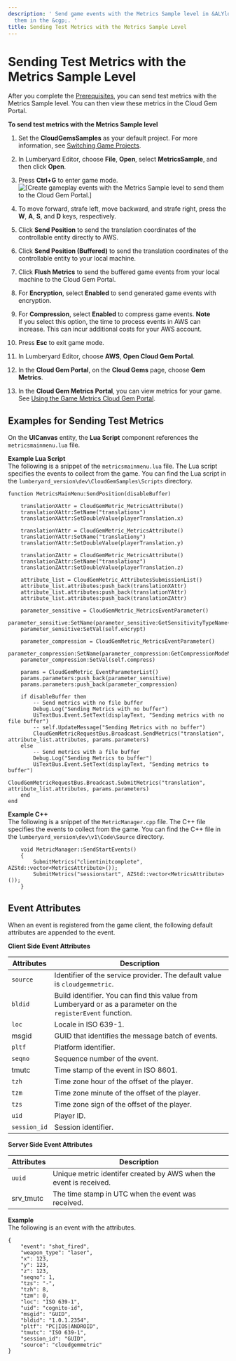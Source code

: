 ```yaml
---
description: ' Send game events with the Metrics Sample level in &ALYlong; and view
  them in the &cgp;. '
title: Sending Test Metrics with the Metrics Sample Level
---
```

# Sending Test Metrics with the Metrics Sample Level<a name="send-test-events-for-the-cloud-canvas-game-metrics-gem"></a>

After you complete the [Prerequisites](cloud-canvas-metrics-gem.md#cloud-canvas-cloud-gem-metrics-prerequisites), you can send test metrics with the Metrics Sample level\. You can then view these metrics in the Cloud Gem Portal\.

**To send test metrics with the Metrics Sample level**

1. Set the **CloudGemsSamples** as your default project\. For more information, see [Switching Game Projects](configurator-projects.md#project-configurator-different-project)\.

1. In Lumberyard Editor, choose **File**, **Open**, select **MetricsSample**, and then click **Open**\.

1. Press **Ctrl\+G** to enter game mode\.  
![\[Create gameplay events with the Metrics Sample level to send them to the Cloud Gem Portal.\]](/images/userguide/cloud_canvas/cloud-canvas-game-metrics-gem-metrics-sample-level.png)

1. To move forward, strafe left, move backward, and strafe right, press the **W**, **A**, **S**, and **D** keys, respectively\. 

1. Click **Send Position** to send the translation coordinates of the controllable entity directly to AWS\.

1. Click **Send Position \(Buffered\)** to send the translation coordinates of the controllable entity to your local machine\.

1. Click **Flush Metrics** to send the buffered game events from your local machine to the Cloud Gem Portal\.

1. For **Encryption**, select **Enabled** to send generated game events with encryption\.

1. For **Compression**, select **Enabled** to compress game events\.
**Note**  
If you select this option, the time to process events in AWS can increase\. This can incur additional costs for your AWS account\.

1. Press **Esc** to exit game mode\.

1. In Lumberyard Editor, choose **AWS**, **Open Cloud Gem Portal**\.

1. In the **Cloud Gem Portal**, on the **Cloud Gems** page, choose **Gem Metrics**\.

1. In the **Cloud Gem Metrics Portal**, you can view metrics for your game\. See [Using the Game Metrics Cloud Gem Portal](/docs/userguide/using-the-cloud-gem-metrics-portal.md)\.

## Examples for Sending Test Metrics<a name="code-examples-to-send-test-metrics"></a>

On the **UICanvas** entity, the **Lua Script** component references the `metricsmainmenu.lua` file\.

**Example Lua Script**  
The following is a snippet of the `metricsmainmenu.lua` file\. The Lua script specifies the events to collect from the game\. You can find the Lua script in the `lumberyard_version\dev\CloudGemSamples\Scripts` directory\.  

```
function MetricsMainMenu:SendPosition(disableBuffer)

	translationXAttr = CloudGemMetric_MetricsAttribute()
    translationXAttr:SetName("translationx")
	translationXAttr:SetDoubleValue(playerTranslation.x)

	translationYAttr = CloudGemMetric_MetricsAttribute()
    translationYAttr:SetName("translationy")
	translationYAttr:SetDoubleValue(playerTranslation.y)

	translationZAttr = CloudGemMetric_MetricsAttribute()
    translationZAttr:SetName("translationz")
	translationZAttr:SetDoubleValue(playerTranslation.z)

	attribute_list = CloudGemMetric_AttributesSubmissionList()
	attribute_list.attributes:push_back(translationXAttr)
	attribute_list.attributes:push_back(translationYAttr)
	attribute_list.attributes:push_back(translationZAttr)

	parameter_sensitive = CloudGemMetric_MetricsEventParameter()
	parameter_sensitive:SetName(parameter_sensitive:GetSensitivityTypeName())
	parameter_sensitive:SetVal(self.encrypt)
	
	parameter_compression = CloudGemMetric_MetricsEventParameter()
	parameter_compression:SetName(parameter_compression:GetCompressionModeName())
	parameter_compression:SetVal(self.compress)
	
	params = CloudGemMetric_EventParameterList() 
	params.parameters:push_back(parameter_sensitive)
	params.parameters:push_back(parameter_compression)

	if disableBuffer then
		-- Send metrics with no file buffer
		Debug.Log("Sending Metrics with no buffer")
		UiTextBus.Event.SetText(displayText, "Sending metrics with no file buffer")
		-- self.UpdateMessage("Sending Metrics with no buffer")
		CloudGemMetricRequestBus.Broadcast.SendMetrics("translation", attribute_list.attributes, params.parameters)
	else
		-- Send metrics with a file buffer
		Debug.Log("Sending Metrics to buffer")
		UiTextBus.Event.SetText(displayText, "Sending metrics to buffer")
		CloudGemMetricRequestBus.Broadcast.SubmitMetrics("translation", attribute_list.attributes, params.parameters)
	end
end
```

**Example C\+\+**  
The following is a snippet of the `MetricManager.cpp` file\. The C\+\+ file specifies the events to collect from the game\. You can find the C\+\+ file in the `lumberyard_version\dev\v1\Code\Source` directory\.  

```
    void MetricManager::SendStartEvents()
    {
        SubmitMetrics("clientinitcomplete", AZStd::vector<MetricsAttribute>());
        SubmitMetrics("sessionstart", AZStd::vector<MetricsAttribute>());
    }
```

## Event Attributes<a name="attributes-sent-with-the-game-event-to-aws"></a>

When an event is registered from the game client, the following default attributes are appended to the event\.


**Client Side Event Attributes**  

| Attributes | Description | 
| --- | --- | 
|  `source`  |  Identifier of the service provider\. The default value is `cloudgemmetric`\.  | 
|  `bldid`  |  Build identifier\. You can find this value from Lumberyard or as a parameter on the `registerEvent` function\.  | 
|  `loc `  |  Locale in ISO 639\-1\.  | 
| msgid  |  GUID that identifies the message batch of events\.  | 
|  `pltf`   |  Platform identifier\.  | 
|  `seqno`   |  Sequence number of the event\.  | 
| tmutc |  Time stamp of the event in ISO 8601\.  | 
|  `tzh`   |  Time zone hour of the offset of the player\.  | 
|  `tzm`  |  Time zone minute of the offset of the player\.  | 
|  `tzs`   |  Time zone sign of the offset of the player\.  | 
|  `uid`   | Player ID\. | 
|  `session_id`  |  Session identifier\.  | 


**Server Side Event Attributes**  

| Attributes | Description | 
| --- | --- | 
|  `uuid `  |  Unique metric identifer created by AWS when the event is received\.  | 
| srv\_tmutc | The time stamp in UTC when the event was received\. | 

**Example**  
The following is an event with the attributes\.  

```
{
    "event": "shot_fired",
    "weapon_type": "laser",
    "x": 123,
    "y": 123,
    "z": 123,
    "seqno": 1,
    "tzs": "-",
    "tzh": 8,
    "tzm": 0,
    "loc": "ISO 639-1",
    "uid": "cognito-id",
    "msgid": "GUID",
    "bldid": "1.0.1.2354",
    "pltf": "PC|IOS|ANDROID",
    "tmutc": "ISO 639-1",
    "session_id": "GUID",
    "source": "cloudgemmetric"
}
```